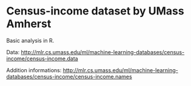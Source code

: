# Census-income dataset by UMass Amherst

Basic analysis in R.

Data: http://mlr.cs.umass.edu/ml/machine-learning-databases/census-income/census-income.data

Addition informations: http://mlr.cs.umass.edu/ml/machine-learning-databases/census-income/census-income.names
